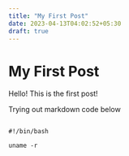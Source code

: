 ```yaml
---
title: "My First Post"
date: 2023-04-13T04:02:52+05:30
draft: true
---
```


# My First Post

Hello! This is the first post!

Trying out markdown code below

``` shell

#!/bin/bash

uname -r

```
